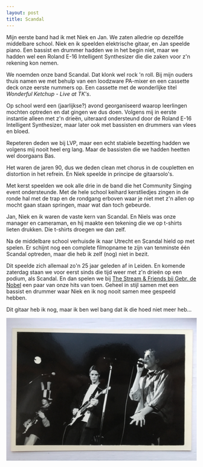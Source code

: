 ```yaml
---
layout: post
title: Scandal
---
```


Mijn eerste band had ik met Niek en Jan.
We zaten alledrie op dezelfde middelbare school.
Niek en ik speelden elektrische gitaar, en Jan speelde piano.
Een bassist en drummer hadden we in het begin niet,
maar we hadden wel een Roland E-16 Intelligent Synthesizer die die zaken voor z'n rekening kon nemen.

We noemden onze band Scandal.
Dat klonk wel rock 'n roll.
Bij mijn ouders thuis namen we met behulp van een loodzware PA-mixer en een cassette deck onze eerste nummers op.
Een cassette met de wonderlijke titel _Wonderful Ketchup - Live at TK's_.

Op school werd een (jaarlijkse?) avond georganiseerd waarop leerlingen mochten optreden en dat gingen we dus doen.
Volgens mij in eerste instantie alleen met z'n drieën,
uiteraard ondersteund door de Roland E-16 Intelligent Synthesizer,
maar later ook met bassisten en drummers van vlees en bloed.

Repeteren deden we bij LVP, maar een echt stabiele bezetting hadden we volgens mij nooit heel erg lang.
Maar de bassisten die we hadden heetten wel doorgaans Bas.

Het waren de jaren 90, dus we deden clean met chorus in de coupletten en distortion in het refrein.
En Niek speelde in principe de gitaarsolo's.

Met kerst speelden we ook alle drie in de band die het Community Singing event ondersteunde.
Met de hele school keihard kerstliedjes zingen in de ronde hal met de trap en de rondgang erboven waar je niet met z'n allen op mocht gaan staan springen,
maar wat dan toch gebeurde.

Jan, Niek en ik waren de vaste kern van Scandal.
En Niels was onze manager en cameraman,
en hij maakte een tekening die we op t-shirts lieten drukken.
Die t-shirts droegen we dan zelf.

Na de middelbare school verhuisde ik naar Utrecht en Scandal hield op met spelen.
Er schijnt nog een complete filmopname te zijn van tenminste één Scandal optreden,
maar die heb ik zelf (nog) niet in bezit.

Dit speelde zich allemaal zo'n 25 jaar geleden af in Leiden.
En komende zaterdag staan we voor eerst sinds die tijd weer met z'n drieën op een podium, als Scandal.
En dan spelen we bij [The Stream & Friends bij Gebr. de Nobel](https://gebrdenobel.nl/programma/the-stream-friends-1/) een paar van onze hits van toen.
Geheel in stijl samen met een bassist en drummer waar Niek en ik nog nooit samen mee gespeeld hebben.

Dit gitaar heb ik nog, maar ik ben wel bang dat ik die hoed niet meer heb...

<img src="/images/Scandal.jpg" width="800" alt="Scandal" />